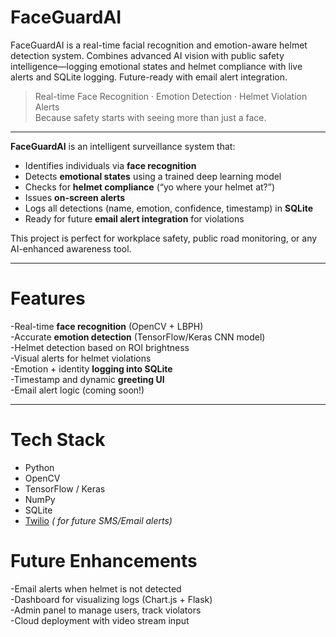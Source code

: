# FaceGuardAI
FaceGuardAI is a real-time facial recognition and emotion-aware helmet detection system. Combines advanced AI vision with public safety intelligence—logging emotional states and helmet compliance with live alerts and SQLite logging. Future-ready with email alert integration.<br>
> Real-time Face Recognition · Emotion Detection · Helmet Violation Alerts  
> Because safety starts with seeing more than just a face.

---
**FaceGuardAI** is an intelligent surveillance system that:
- Identifies individuals via **face recognition**
- Detects **emotional states** using a trained deep learning model
- Checks for **helmet compliance** (“yo where your helmet at?”)
- Issues **on-screen alerts**
- Logs all detections (name, emotion, confidence, timestamp) in **SQLite**
- Ready for future **email alert integration** for violations

This project is perfect for workplace safety, public road monitoring, or any AI-enhanced awareness tool. 

---

# Features

-Real-time **face recognition** (OpenCV + LBPH)  
-Accurate **emotion detection** (TensorFlow/Keras CNN model)  
-Helmet detection based on ROI brightness  
-Visual alerts for helmet violations  
-Emotion + identity **logging into SQLite**  
-Timestamp and dynamic **greeting UI**  
-Email alert logic (coming soon!)  

---

# Tech Stack

- Python 
- OpenCV 
- TensorFlow / Keras 
- NumPy
- SQLite
- [Twilio](https://www.twilio.com/) *( for future SMS/Email alerts)*

# Future Enhancements
-Email alerts when helmet is not detected<br>
-Dashboard for visualizing logs (Chart.js + Flask)<br>
-Admin panel to manage users, track violators<br>
-Cloud deployment with video stream input<br>

